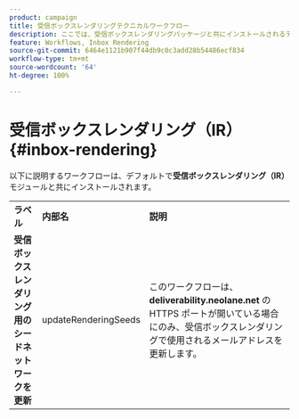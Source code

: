 ```yaml
---
product: campaign
title: 受信ボックスレンダリングテクニカルワークフロー
description: ここでは、受信ボックスレンダリングパッケージと共にインストールされるテクニカルワークフローについて説明します。
feature: Workflows, Inbox Rendering
source-git-commit: 6464e1121b907f44db9c0c3add28b54486ecf834
workflow-type: tm+mt
source-wordcount: '64'
ht-degree: 100%

---
```



# 受信ボックスレンダリング（IR）{#inbox-rendering}



以下に説明するワークフローは、デフォルトで&#x200B;**受信ボックスレンダリング（IR）**&#x200B;モジュールと共にインストールされます。

<table> 
 <tbody> 
  <tr> 
   <td> <strong>ラベル</strong><br /> </td> 
   <td> <strong>内部名</strong><br /> </td> 
   <td> <strong>説明</strong><br /> </td> 
  </tr> 
  <tr> 
   <td> <strong>受信ボックスレンダリング用のシードネットワークを更新</strong><br /> </td> 
   <td> <span class="uicontrol">updateRenderingSeeds</span> <br /> </td> 
   <td> このワークフローは、<strong>deliverability.neolane.net</strong> の HTTPS ポートが開いている場合にのみ、受信ボックスレンダリングで使用されるメールアドレスを更新します。<br /> </td> 
  </tr> 
 </tbody> 
</table>

